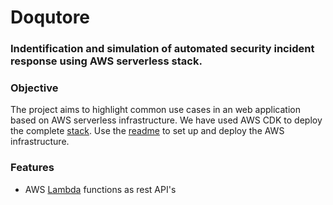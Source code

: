 
# Doqutore
### Indentification and simulation of automated security incident response using AWS serverless stack. 

### Objective
The project aims to highlight common use cases in an web application based on AWS serverless infrastructure. We have used AWS CDK to deploy the complete [stack](https://github.com/MarkSonn/pierre-appreciation-society/tree/feature/infra/js-infra). Use the [readme](https://github.com/MarkSonn/pierre-appreciation-society/blob/feature/infra/js-infra/README.md) to set up and deploy the AWS infrastructure.

### Features
- AWS [Lambda](https://github.com/MarkSonn/pierre-appreciation-society/tree/feature/infra/js-infra/lambda/api) functions as rest API's
